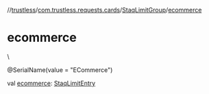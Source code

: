 //[trustless](../../../index.md)/[com.trustless.requests.cards](../index.md)/[StaqLimitGroup](index.md)/[ecommerce](ecommerce.md)

# ecommerce

\

@SerialName(value = &quot;ECommerce&quot;)

val [ecommerce](ecommerce.md): [StaqLimitEntry](../-staq-limit-entry/index.md)
